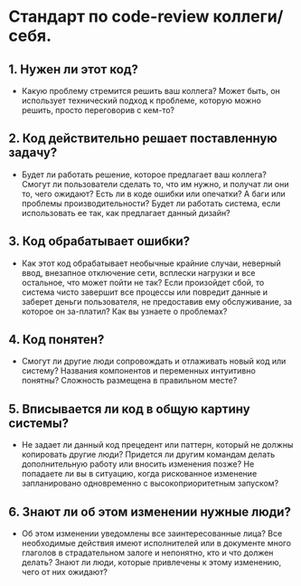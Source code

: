 # Стандарт по code-review коллеги/себя.

## 1. Нужен ли этот код?
- Какую проблему стремится решить ваш коллега? Может быть, он использует технический подход к проблеме, которую можно решить, просто переговорив с кем-то?

## 2. Код действительно решает поставленную задачу?
- Будет ли работать решение, которое предлагает ваш коллега? Смогут ли пользователи сделать то, что им нужно, и получат ли они то, чего ожидают? Есть ли в коде ошибки или опечатки? А баги или проблемы производительности? Будет ли работать система, если использовать ее так, как предлагает данный дизайн?

## 3. Код обрабатывает ошибки?
- Как этот код обрабатывает необычные крайние случаи, неверный ввод, внезапное отключение сети, всплески нагрузки и все остальное, что может пойти не так? Если произойдет сбой, то система чисто завершит все процессы или повредит данные и заберет деньги пользователя, не предоставив ему обслуживание, за которое он за-платил? Как вы узнаете о проблемах?

## 4. Код понятен?
- Смогут ли другие люди сопровождать и отлаживать новый код или систему? Названия компонентов и переменных интуитивно понятны? Сложность размещена в правильном месте?

## 5. Вписывается ли код в общую картину системы?
- Не задает ли данный код прецедент или паттерн, который не должны копировать другие люди? Придется ли другим командам делать дополнительную работу или вносить изменения позже? Не попадаете ли вы в ситуацию, когда рискованное изменение запланировано одновременно с высокоприоритетным запуском?

## 6. Знают ли об этом изменении нужные люди?
- Об этом изменении уведомлены все заинтересованные лица? Все необходимые действия имеют исполнителей или в документе много глаголов в страдательном залоге и непонятно, кто и что должен делать? Знают ли люди, которые привлечены к этому изменению, чего от них ожидают?


